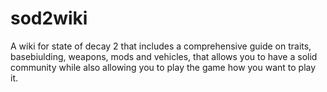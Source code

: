 # sod2wiki
A wiki for state of decay 2 that includes a comprehensive guide on traits, basebiulding, weapons, mods and vehicles, that allows you to have a solid community while also allowing you to play the game how you want to play it.
